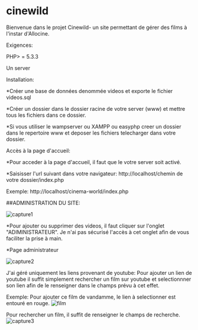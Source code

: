 # cinewild

Bienvenue dans le projet Cinewild- un site permettant de  gérer des films à l'instar d'Allocine.


Exigences:

PHP> = 5.3.3

Un server 


Installation:

*Créer une base de données  denommée videos et exporte  le fichier  videos.sql

*Créer un dossier dans  le dossier racine de votre server (www) et mettre  tous les fichiers dans ce dossier.

*Si vous utiliser le wampserver ou  XAMPP ou easyphp  creer un dossier dans  le repertoire www  et  deposer les  fichiers telecharger dans votre dossier.


Accès à la page d'accueil:

*Pour acceder à la page d'accueil, il faut que le  votre server soit activé.

*Saisisser l'url suivant dans votre navigateur:
http://localhost/chemin de votre dossier/index.php

Exemple: http://localhost/cinema-world/index.php

##ADMINISTRATION DU SITE:

![capture1](https://user-images.githubusercontent.com/37876517/41478772-383a1644-70c9-11e8-81d5-ac57df25b521.JPG)

*Pour ajouter ou supprimer des videos, il faut cliquer sur l'onglet "ADIMINISTRATEUR". Je n'ai pas sécurisé l'accès à cet onglet afin de vous faciliter la prise à main.

*Page administrateur

![capture2](https://user-images.githubusercontent.com/37876517/41480005-476d1b9e-70cd-11e8-87bf-caf150f48055.JPG)

J'ai géré uniquement les liens provenant de youtube: Pour ajouter un lien de youtube il suffit simplement rechercher un film sur youtube et selectionnner son lien afin de le renseigner dans le champs prévu à cet effet.

Exemple: Pour ajouter ce film de vandamme, le lien à selectionner est entouré en rouge.
![film](https://user-images.githubusercontent.com/37876517/41480636-55fe7b60-70cf-11e8-98d3-be6f37492396.JPG)


Pour rechercher un film, il suffit de renseigner le champs de recherche.
![capture3](https://user-images.githubusercontent.com/37876517/41480858-1c499ea8-70d0-11e8-9112-dc94620c5c5d.JPG)

